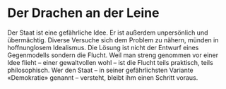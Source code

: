 # Der Drachen an der Leine

Der Staat ist eine gefährliche Idee.
Er ist außerdem unpersönlich und übermächtig.
Diverse Versuche sich dem Problem zu nähern, münden in hoffnunglosem Idealismus.
Die Lösung ist nicht der Entwurf eines Gegenmodells sondern die Flucht.
Weil man streng genommen vor einer Idee flieht – einer gewaltvollen wohl – ist die Flucht teils praktisch, teils philosophisch.
Wer den Staat – in seiner gefährlichsten Variante «Demokratie» genannt – versteht, bleibt ihm einen Schritt voraus.
